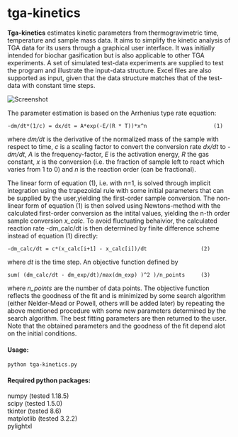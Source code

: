 # tga-kinetics

**Tga-kinetics** estimates kinetic parameters from thermogravimetric time, temperature and sample mass data. It aims to simplify the kinetic analysis of TGA data for its users through a graphical user interface. It was initially intended for biochar gasification but is also applicable to other TGA experiments. A set of simulated test-data experiments are supplied to test the program and illustrate the input-data structure. Excel files are also supported as input, given that the data structure matches that of the test-data with constant time steps. 


![Screenshot](https://github.com/lukasbaldauf/tga-kinetics/blob/main/program_screenshot.png)

The parameter estimation is based on the Arrhenius type rate equation:

    -dm/dt*(1/c) = dx/dt = A*exp(-E/(R * T))*x^n                     (1)

where *dm/dt* is the derivative of the normalized mass of the sample with respect to time, *c* is a scaling factor to convert the conversion rate *dx/dt* to  *-dm/dt*, *A* is the frequency-factor, *E* is the activation energy, *R* the gas constant, *x* is the conversion (i.e. the  fraction of sample left to react which varies from 1 to 0) and *n* is the reaction order (can be fractional). 

The linear form of equation (1), i.e. with *n*=1, is solved through implicit integration using the trapezoidal rule with some initial parameters that can be supplied by the user,yielding the first-order sample conversion. The non-linear form of equation (1) is then solved using Newtons-method with the calculated first-order conversion as the intital values, yielding the n-th order sample conversion *x_calc*. To avoid fluctuating behaivior, the calculated reaction rate -dm_calc/dt is then determined by finite difference scheme instead of equation (1) directly: 

    -dm_calc/dt = c*(x_calc[i+1] - x_calc[i])/dt                 (2)
  
where *dt* is the time step. An objective function defined by

    sum( (dm_calc/dt - dm_exp/dt)/max(dm_exp) )^2 )/n_points     (3)

where *n_points* are the number of data points. The objective function reflects the goodness of the fit and is minimized by some search algorithm (either Nelder-Mead or Powell, others will be added later) by repeating the above mentioned procedure with some new parameters determined by the search algorithm. The best fitting parameters are then returned to the user. Note that the obtained parameters and the goodness of the fit depend alot on the initial conditions.

#### Usage:  
    python tga-kinetics.py

#### Required python packages:  
numpy (tested 1.18.5)  
scipy (tested 1.5.0)  
tkinter (tested 8.6)  
matplotlib (tested 3.2.2)  
pylightxl  

